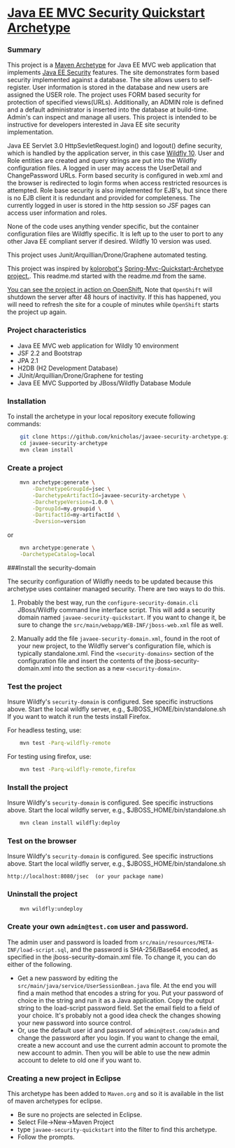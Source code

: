[Java EE MVC Security Quickstart Archetype](https://github.com/karlnicholas/javaee-security-quickstart-archetype)
=========================================

### Summary

This project is a [Maven Archetype](https://maven.apache.org/guides/introduction/introduction-to-archetypes.html) 
for Java EE MVC web application that implements [Java EE Security](https://docs.oracle.com/javaee/7/tutorial/security-webtier002.htm) features. 
The site demonstrates form based security implemented against a database. The site allows 
users to self-register. User information is stored in the database and new 
users are assigned the USER role. The project uses FORM based security for 
protection of specified views(URLs). Additionally, an ADMIN role is defined 
and a default administrator is inserted into the database at build-time. Admin's 
can inspect and manage all users. This project is intended to be instructive 
for developers interested in Java EE site security implementation.  
 
Java EE Servlet 3.0 HttpSevletRequest.login() and logout() define security, which is handled by 
the application server, in this case <a href="http://wildfly.org/">Wildfly 10</a>. 
User and Role entities are created and query strings are put into the Wildfly configuration files. 
A logged in user may access the UserDetail and ChangePassword URLs. 
Form based security is configured in web.xml and the browser is redirected to login forms when access restricted resources is attempted. Role base security is also implemented for EJB's, but since there is no EJB client it is redundant and provided for completeness. The currently logged in user is stored in the http session so JSF pages can access user information and roles.      

None of the code uses anything vender specific, but the container configuration files are 
Wildfly specific. It is left up to the user to port to any other Java EE 
compliant server if desired. Wildfly 10 version was used. 

This project uses Junit/Arquillian/Drone/Graphene automated testing. 

This project was inspired by [kolorobot's](https://github.com/kolorobot) 
[Spring-Mvc-Quickstart-Archetype project.](https://github.com/kolorobot/spring-mvc-quickstart-archetype). 
This readme.md started with the readme.md from the same.

[You can see the project in action on OpenShift.](http://mvc-jsec.rhcloud.com/)
Note that `OpenShift` will shutdown the server after 48 hours of inactivity. If this 
has happened, you will need to refresh the site for a couple of minutes while `OpenShift` 
starts the project up again. 

### Project characteristics
* Java EE MVC web application for Wildly 10 environment
* JSF 2.2 and Bootstrap
* JPA 2.1
* H2DB (H2 Development Database) 
* JUnit/Arquillian/Drone/Graphene for testing
* Java EE MVC Supported by JBoss/Wildfly Database Module 

### Installation

To install the archetype in your local repository execute following commands:

```bash
    git clone https://github.com/knicholas/javaee-security-archetype.git
    cd javaee-security-archetype
    mvn clean install
```

### Create a project

```bash
    mvn archetype:generate \
        -DarchetypeGroupId=jsec \
        -DarchetypeArtifactId=javaee-security-archetype \
        -DarchetypeVersion=1.0.0 \
        -DgroupId=my.groupid \
        -DartifactId=my-artifactId \
        -Dversion=version
```
or
```bash
    mvn archetype:generate \
    -DarchetypeCatalog=local
```


###Install the security-domain

The security configuration of Wildfly needs to be updated because this 
archetype uses container managed security. There are two ways to do this.

1) Probably the best way, run the `configure-security-domain.cli` JBoss/Wildfly command line 
interface script. This will add a security domain named `javaee-security-quickstart`. If you want to 
change it, be sure to change the `src/main/webapp/WEB-INF/jboss-web.xml` file as well.

2) Manually add the file `javaee-security-domain.xml`, found in the root of your new project, to 
the Wildfly server's configuration file, which is typically standalone.xml. Find the `<security-domains>` 
section of the configuration file and insert the contents of the jboss-security-domain.xml into the 
section as a new `<security-domain>`. 

### Test the project

Insure Wildfy's `security-domain` is configured. See specific instructions above.
Start the local wildfly server, e.g., $JBOSS_HOME/bin/standalone.sh
If you want to watch it run the tests install Firefox.

For headless testing, use:
```bash
    mvn test -Parq-wildfly-remote
```

For testing using firefox, use:
```bash
    mvn test -Parq-wildfly-remote,firefox
```

### Install the project

Insure Wildfy's `security-domain` is configured. See specific instructions above.
Start the local wildfly server, e.g., $JBOSS_HOME/bin/standalone.sh

```bash
    mvn clean install wildfly:deploy
```

### Test on the browser

Insure Wildfy's `security-domain` is configured. See specific instructions above.
Start the local wildfly server, e.g., $JBOSS_HOME/bin/standalone.sh

    http://localhost:8080/jsec  (or your package name)


### Uninstall the project


```bash
    mvn wildfly:undeploy
```

### Create your own `admin@test.com` user and password.
The admin user and password is loaded from `src/main/resources/META-INF/load-script.sql`, and the password
is SHA-256/Base64 encoded, as specified in the jboss-security-domain.xml file. To change it, you can do either of 
the following.
  * Get a new password by editing the `src/main/java/service/UserSessionBean.java` file. At the end you will find a main method that encodes a string for you. Put your password of choice in the string and run it as a Java 
  application. Copy the output string to the load-script password field. Set the email field to a field of your
  choice. It's probably not a good idea check the changes showing your new password into source control.
  * Or, use the default user id and password of `admin@test.com/admin` and change the password after you login.
  If you want to change the email, create a new account and use the current admin account to promote the new account to admin. Then you will be able to use the new admin account to delete to old one if you want to.

### Creating a new project in Eclipse

This archetype has been added to `Maven.org` and so it is available in 
the list of maven archetypes for eclipse. 
  * Be sure no projects are selected in Eclipse.
  * Select File->New->Maven Project
  * type `javaee-security-quickstart` into the filter to find this archetype.
  * Follow the prompts.
